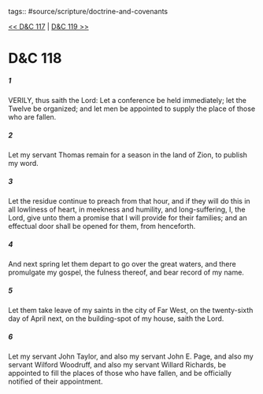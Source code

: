 tags:: #source/scripture/doctrine-and-covenants

[<< D&C 117](/Doctrine_and_Covenants/D&C_117.md) | [D&C 119 >>](/Doctrine_and_Covenants/D&C_119.md)

# D&C 118

##### 1

VERILY, thus saith the Lord: Let a conference be held immediately; let the Twelve be organized; and let men be appointed to supply the place of those who are fallen.

##### 2

Let my servant Thomas remain for a season in the land of Zion, to publish my word.

##### 3

Let the residue continue to preach from that hour, and if they will do this in all lowliness of heart, in meekness and humility, and long-suffering, I, the Lord, give unto them a promise that I will provide for their families; and an effectual door shall be opened for them, from henceforth.

##### 4

And next spring let them depart to go over the great waters, and there promulgate my gospel, the fulness thereof, and bear record of my name.

##### 5

Let them take leave of my saints in the city of Far West, on the twenty-sixth day of April next, on the building-spot of my house, saith the Lord.

##### 6

Let my servant John Taylor, and also my servant John E. Page, and also my servant Wilford Woodruff, and also my servant Willard Richards, be appointed to fill the places of those who have fallen, and be officially notified of their appointment.
